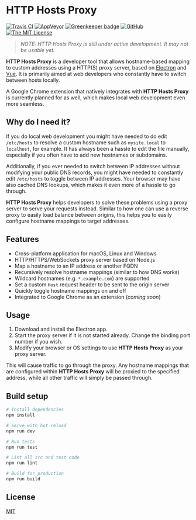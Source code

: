 # HTTP Hosts Proxy

[![Travis CI](https://img.shields.io/travis/irvinlim/http-hosts-proxy.svg)](https://travis-ci.org/irvinlim/http-hosts-proxy)
[![AppVeyor](https://ci.appveyor.com/api/projects/status/github/irvinlim/http-hosts-proxy?retina=true&svg=true)](https://ci.appveyor.com/project/irvinlim/http-hosts-proxy)
[![Greenkeeper badge](https://badges.greenkeeper.io/irvinlim/http-hosts-proxy.svg)](https://greenkeeper.io/)
[![GitHub](https://img.shields.io/github/release/irvinlim/http-hosts-proxy.svg)](https://github.com/irvinlim/http-hosts-proxy/releases)
[![The MIT License](https://img.shields.io/badge/license-MIT-orange.svg)](http://opensource.org/licenses/MIT)

> *NOTE: HTTP Hosts Proxy is still under active development. It may not be usable yet.*

**HTTP Hosts Proxy** is a developer tool that allows hostname-based mapping to custom addresses using a HTTP(S) proxy server, based on [Electron](https://electronjs.org) and [Vue](https://vuejs.org). It is primarily aimed at web developers who constantly have to switch between hosts locally.

A Google Chrome extension that natively integrates with **HTTP Hosts Proxy** is currently planned for as well, which makes local web development even more seamless.

## Why do I need it?

If you do local web development you might have needed to do edit `/etc/hosts` to resolve a custom hostname such as `mysite.local` to `localhost`, for example. It has always been a hassle to edit the file manually, especially if you often have to add new hostnames or subdomains.

Additionally, if you ever needed to switch between IP addresses without modifying your public DNS records, you might have needed to constantly edit `/etc/hosts` to toggle between IP addresses. Your browser may have also cached DNS lookups, which makes it even more of a hassle to go through.

**HTTP Hosts Proxy** helps developers to solve these problems using a proxy server to serve your requests instead. Similar to how one can use a reverse proxy to easily load balance between origins, this helps you to easily configure hostname mappings to target addresses.

## Features

- Cross-platform application for macOS, Linux and Windows
- HTTP/HTTPS/WebSockets proxy server based on Node.js
- Map a hostname to an IP address or another FQDN
- Recursively resolve hostname mappings (similar to how DNS works)
- Wildcard hostnames (e.g. `*.example.com`) are supported
- Set a custom `Host` request header to be sent to the origin server
- Quickly toggle hostname mappings on and off
- Integrated to Google Chrome as an extension (*coming soon*)

## Usage

1. Download and install the Electron app.
1. Start the proxy server if it is not started already. Change the binding port number if you wish.
1. Modify your browser or OS settings to use **HTTP Hosts Proxy** as your proxy server.

This will cause traffic to go through the proxy. Any hostname mappings that are configured within **HTTP Hosts Proxy** will be proxied to the specified address, while all other traffic will simply be passed through.

## Build setup

```sh
# Install dependencies
npm install

# Serve with hot reload
npm run dev

# Run tests
npm run test

# Lint all src and test code
npm run lint

# Build for production
npm run build
```

## License

[MIT](https://github.com/irvinlim/http-hosts-proxy/blob/master/LICENSE)

